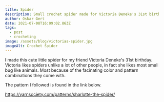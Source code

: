 ```yaml
---
title: Spider
description: Small crochet spider made for Victoria Deneke's 31st birthday
author: Oskar Gert
date: 2021-07-08T16:09:02.863Z
tags:
  - post
  - crocheting
image: /assets/blog/victorias-spider.jpg
imageAlt: Crochet Spider
---
```

I made this cute little spider for my friend Victoria Deneke's 31st birthday. Victoria likes spiders unlike a lot of other people, in fact she likes most small bug like animals. Most because of the facinating color and pattern combinations they come with.

The pattern I followed is found in the link below.

<https://yarnsociety.com/patterns/sharlotte-the-spider/>